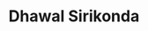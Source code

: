 ---
title: Dhawal Sirikonda
personalLink: https://github.com/
startYear: "2023"
pronouns: "he/him"
---